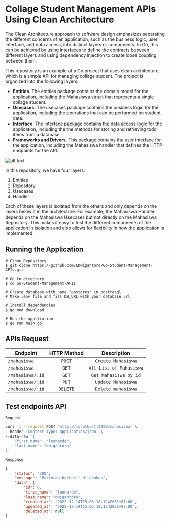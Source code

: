# Collage Student Management APIs Using Clean Architecture

The Clean Architecture approach to software design emphasizes separating the different concerns of an application, such as the business logic, user interface, and data access, into distinct layers or components. In Go, this can be achieved by using interfaces to define the contracts between different layers and using dependency injection to create loose coupling between them.

This repository is an example of a Go project that uses clean architecture, which is a simple API for managing collage student. The project is organized into the following layers:

- **Entities**. The entities package contains the domain model for the application, including the Mahasiswa struct that represents a single collage student.
- **Usecases**. The usecases package contains the business logic for the application, including the operations that can be performed on student data.
- **Interface**. The interface package contains the data access logic for the application, including the the methods for storing and retrieving todo items from a database.
- **Frameworks and Drivers**. This package contains the user interface for the application, including the Mahasiswa handler that defines the HTTP endpoints for the API.

![alt text](https://blog.cleancoder.com/uncle-bob/images/2012-08-13-the-clean-architecture/CleanArchitecture.jpg)

In this repository, we have four layers:

1. Entities
2. Repository
3. Usecases
4. Handler

Each of these layers is isolated from the others and only depends on the layers below it in the architecture. For example, the Mahasiswa Handler depends on the Mahasiswa Usecases but not directly on the Mahasiswa Repository. This makes it easy to test the different components of the application in isolation and also allows for flexibility in how the application is implemented.

## Running the Application
```golang
# Clone Repository
$ git clone https://github.com/LDwigantoro/Go-Student-Management-APIs.git

# Go to directory
$ cd Go-Student-Management-APIs

# Create database with name "postgres" in postresql
# Make .env file and fill DB_URL with your database url

# Install dependencies
$ go mod download

# Run the application
$ go run main.go

```
<!-- ## Running With Docker Compose

```docker
# Build docker image
$ docker build --tag go-student-apis .

# Check if the containers are running
$ docker image ls

# Stop
make stop

# Clean
make clean
``` -->

## APIs Request

| Endpoint         | HTTP Method |    Description    |
| ---------------- | :---------: | :---------------: |
| `/mahasiswa`     |   `POST`    | `Create Mahasiswa` |
| `/mahasiswa`     |    `GET`    |  `All List of Mahasiswa`  |
| `/mahasiswa/:id` |     `GET`   | `Get Mahasiswa by id` |
| `/mahasiswa/:id` |   `PUT`    | `Update Mahasiswa` |
| `/mahasiswa/:id` |    `DELETE`    | `Delete mahasiswa`  |

## Test endpoints API 

`Request`
```bash
curl -i --request POST 'http://localhost:9090/mahasiswa' \
--header 'Content-Type: application/json' \
--data-raw '{
    "first_name": "leonardo",
    "last_name": "dwigantoro"
}'
```

`Response`
```json
{
    "status": "200",
    "message": "Perintah berhasil dilakukan",
    "data": {
        "id": 6,
        "first_name": "leonardo",
        "last_name": "dwigantoro",
        "created_at": "2022-12-14T15:03:18.1242851+07:00",
        "updated_at": "2022-12-14T15:03:18.1242851+07:00",
        "deleted_at": null
}
```